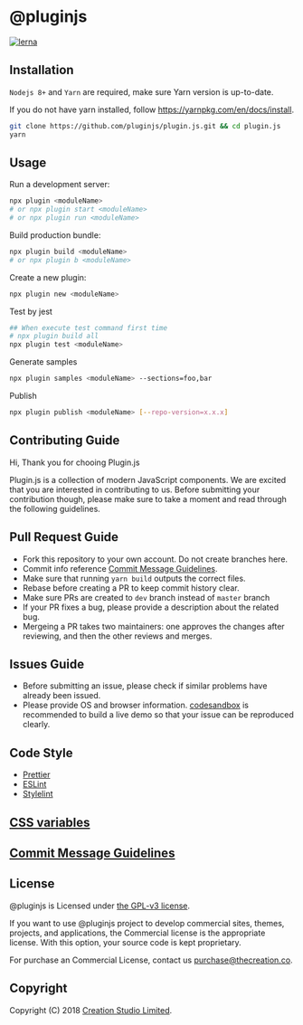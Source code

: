 # @pluginjs

[![lerna](https://img.shields.io/badge/maintained%20with-lerna-cc00ff.svg)](https://lernajs.io/)

## Installation

`Nodejs 8+` and `Yarn` are required, make sure Yarn version is up-to-date.

If you do not have yarn installed, follow https://yarnpkg.com/en/docs/install.

```sh
git clone https://github.com/pluginjs/plugin.js.git && cd plugin.js
yarn
```

## Usage

Run a development server:

```sh
npx plugin <moduleName>
# or npx plugin start <moduleName>
# or npx plugin run <moduleName>
```

Build production bundle:

```sh
npx plugin build <moduleName>
# or npx plugin b <moduleName>
```

Create a new plugin:

```sh
npx plugin new <moduleName>
```

Test by jest

```sh
## When execute test command first time
# npx plugin build all
npx plugin test <moduleName>
```

Generate samples

```sh
npx plugin samples <moduleName> --sections=foo,bar
```

Publish

```sh
npx plugin publish <moduleName> [--repo-version=x.x.x]
```

## Contributing Guide

Hi, Thank you for chooing Plugin.js

Plugin.js is a collection of modern JavaScript components.
We are excited that you are interested in contributing to us. Before submitting your contribution though, please make sure to take a moment and read through the following guidelines.

## Pull Request Guide

- Fork this repository to your own account. Do not create branches here.
- Commit info reference [Commit Message Guidelines](COMMITMESSAGE.md).
- Make sure that running `yarn build` outputs the correct files.
- Rebase before creating a PR to keep commit history clear.
- Make sure PRs are created to `dev` branch instead of `master` branch
- If your PR fixes a bug, please provide a description about the related bug.
- Mergeing a PR takes two maintainers: one approves the changes after reviewing, and then the other reviews and merges.

## Issues Guide

- Before submitting an issue, please check if similar problems have already been issued.
- Please provide OS and browser information. [codesandbox](https://codesandbox.io/) is recommended to build a live demo so that your issue can be reproduced clearly.

## Code Style

- [Prettier](https://prettier.io/)
- [ESLint](https://eslint.org/)
- [Stylelint](https://stylelint.io)

## [CSS variables](CSSVARIABLES.md)

## [Commit Message Guidelines](COMMITMESSAGE.md)

## License

@pluginjs is Licensed under [the GPL-v3 license](LICENSE).

If you want to use @pluginjs project to develop commercial sites, themes, projects, and applications, the Commercial license is the appropriate license. With this option, your source code is kept proprietary.

For purchase an Commercial License, contact us purchase@thecreation.co.

## Copyright

Copyright (C) 2018 [Creation Studio Limited](creationstudio.com).
